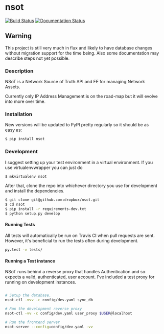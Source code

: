 # nsot

[![Build Status](https://travis-ci.org/dropbox/nsot.png?branch=master)](https://travis-ci.org/dropbox/nsot)
[![Documentation Status](https://readthedocs.org/projects/nsot/badge/?version=latest)](https://readthedocs.org/projects/nsot/?badge=latest)

## Warning

This project is still very much in flux and likely to have database changes without
migration support for the time being. Also some documentation may describe steps not yet possible.

### Description

NSoT is a Network Source of Truth API and FE for managing Network Assets.

Currently only IP Address Management is on the road-map but it will evolve
into more over time.


### Installation

New versions will be updated to PyPI pretty regularly so it should be as easy
as:

```bash
$ pip install nsot
```

### Development

I suggest setting up your test environment in a virtual environment. If you use
virtualenvwrapper you can just do

```bash
$ mkvirtualenv nsot
```

After that, clone the repo into whichever directory you use for development
and install the dependencies.

```bash
$ git clone git@github.com:dropbox/nsot.git
$ cd nsot
$ pip install -r requirements-dev.txt
$ python setup.py develop
```
#### Running Tests
All tests will automatically be run on Travis CI when pull requests are sent.
However, it's beneficial to run the tests often during development.

```bash
py.test -v tests/
```

#### Running a Test instance

NSoT runs behind a reverse proxy that handles Authentication and so expects
a valid, authenticated, user account. I've included a test proxy for running
on development instances.

```bash

# Setup the database.
nsot-ctl -vvv -c config/dev.yaml sync_db

# Run the development reverse proxy
nsot-ctl -vv -c config/dev.yaml user_proxy $USER@localhost

# Run the frontend server
nsot-server --config=config/dev.yaml -vv

```
